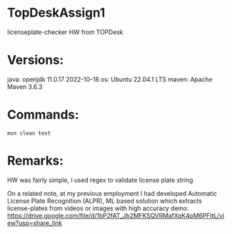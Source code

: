 # TopDeskAssign1
licenseplate-checker HW from TOPDesk

# Versions:
java: openjdk 11.0.17 2022-10-18
os: Ubuntu 22.04.1 LTS
maven: Apache Maven 3.6.3

# Commands:
```
mvn clean test
```

# Remarks:
HW was fairly simple, I used regex to validate license plate string

On a related note, at my previous employment I had developed 
Automatic License Plate Recognition (ALPR), ML based solution which extracts license-plates
from videos or images with high accuracy
demo:
https://drive.google.com/file/d/1bP2fAT_Jb2MFKSQVRMafXqK4pM6PFItL/view?usp=share_link
